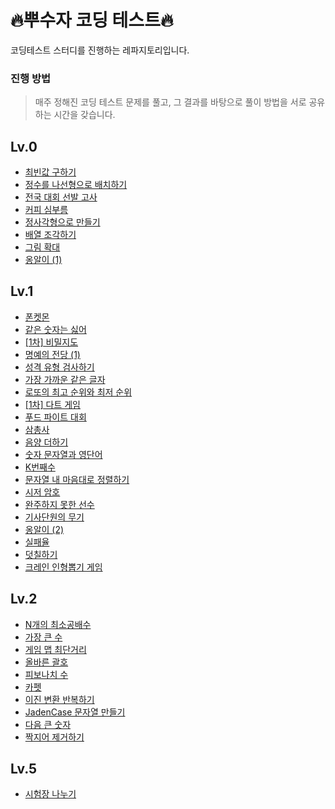 # 🔥뿌수자 코딩 테스트🔥
코딩테스트 스터디를 진행하는 레파지토리입니다.

### 진행 방법
> 매주 정해진 코딩 테스트 문제를 풀고, 그 결과를 바탕으로 풀이 방법을 서로 공유하는 시간을 갖습니다.

## Lv.0
- [최빈값 구하기](https://school.programmers.co.kr/learn/courses/30/lessons/120812)
- [정수를 나선형으로 배치하기](https://school.programmers.co.kr/learn/courses/30/lessons/181832)
- [전국 대회 선발 고사](https://school.programmers.co.kr/learn/courses/30/lessons/181851)
- [커피 심부름](https://school.programmers.co.kr/learn/courses/30/lessons/181837)
- [정사각형으로 만들기](https://school.programmers.co.kr/learn/courses/30/lessons/181830)
- [배열 조각하기](https://school.programmers.co.kr/learn/courses/30/lessons/181893)
- [그림 확대](https://school.programmers.co.kr/learn/courses/30/lessons/181836)
- [옹알이 (1)](https://school.programmers.co.kr/learn/courses/30/lessons/120956)

## Lv.1
- [폰켓몬](https://school.programmers.co.kr/learn/courses/30/lessons/1845)
- [같은 숫자는 싫어](https://school.programmers.co.kr/learn/courses/30/lessons/12906)
- [[1차] 비밀지도](https://school.programmers.co.kr/learn/courses/30/lessons/17681)
- [명예의 전당 (1)](https://school.programmers.co.kr/learn/courses/30/lessons/138477)
- [성격 유형 검사하기](https://school.programmers.co.kr/learn/courses/30/lessons/118666)
- [가장 가까운 같은 글자](https://school.programmers.co.kr/learn/courses/30/lessons/142086)
- [로또의 최고 순위와 최저 순위](https://school.programmers.co.kr/learn/courses/30/lessons/77484)
- [[1차] 다트 게임](https://school.programmers.co.kr/learn/courses/30/lessons/17682)
- [푸드 파이트 대회](https://school.programmers.co.kr/learn/courses/30/lessons/134240)
- [삼총사](https://school.programmers.co.kr/learn/courses/30/lessons/131705)
- [음양 더하기](https://school.programmers.co.kr/learn/courses/30/lessons/76501)
- [숫자 문자열과 영단어](https://school.programmers.co.kr/learn/courses/30/lessons/81301)
- [K번째수](https://school.programmers.co.kr/learn/courses/30/lessons/42748)
- [문자열 내 마음대로 정렬하기](https://school.programmers.co.kr/learn/courses/30/lessons/12915)
- [시저 암호](https://school.programmers.co.kr/learn/courses/30/lessons/12926)
- [완주하지 못한 선수](https://school.programmers.co.kr/learn/courses/30/lessons/42576)
- [기사단원의 무기](https://school.programmers.co.kr/learn/courses/30/lessons/136798)
- [옹알이 (2)](https://school.programmers.co.kr/learn/courses/30/lessons/133499)
- [실패율](https://school.programmers.co.kr/learn/courses/30/lessons/42889)
- [덧칠하기](https://school.programmers.co.kr/learn/courses/30/lessons/161989)
- [크레인 인형뽑기 게임](https://school.programmers.co.kr/learn/courses/30/lessons/64061)
  
## Lv.2
- [N개의 최소공배수](https://school.programmers.co.kr/learn/courses/30/lessons/12953)
- [가장 큰 수](https://school.programmers.co.kr/learn/courses/30/lessons/42746)
- [게임 맵 최단거리](https://school.programmers.co.kr/learn/courses/30/lessons/1844)
- [올바른 괄호](https://school.programmers.co.kr/learn/courses/30/lessons/12909)
- [피보나치 수](https://school.programmers.co.kr/learn/courses/30/lessons/12945)
- [카펫](https://school.programmers.co.kr/learn/courses/30/lessons/42842)
- [이진 변환 반복하기](https://school.programmers.co.kr/learn/courses/30/lessons/70129)
- [JadenCase 문자열 만들기](https://school.programmers.co.kr/learn/courses/30/lessons/12951)
- [다음 큰 숫자](https://school.programmers.co.kr/learn/courses/30/lessons/12911)
- [짝지어 제거하기](https://school.programmers.co.kr/learn/courses/30/lessons/12973)

## Lv.5
- [시험장 나누기](https://school.programmers.co.kr/learn/courses/30/lessons/81305)
